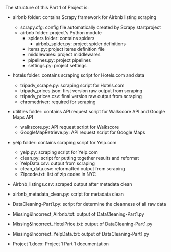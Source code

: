 
The structure of this Part 1 of Project is:

- airbnb folder: contains Scrapy framework for Airbnb listing scraping
	- scrapy.cfg: config file automatically created by Scrapy startproject
	- airbnb folder: project's Python module
		- spiders folder: contains spiders
			- airbnb_spider.py: project spider definitions
		- items.py: project items definition file
		- middlewares: project middlewares
		- pipelines.py: project pipelines
		- settings.py: project settings

- hotels folder: contains scraping script for Hotels.com and data
	- tripadv_scrape.py: scraping script for Hotels.com
	- tripadv_prices.json: first version raw output from scraping
	- tripadv_prices.csv: final version raw output from scraping
	- chromedriver: required for scraping

- utilities folder: contains API request script for Walkscore API and Google Maps API
	- walkscore.py: API request script for Walkscore
	- GoogleMapRetrieve.py: API request script for Google Maps

- yelp folder: contains scraping script for Yelp.com
	- yelp.py: scraping script for Yelp.com
	- clean.py: script for putting together results and reformat
	- YelpData.csv: output from scraping
	- clean_data.csv: reformatted output from scraping
	- Zipcode.txt: list of zip codes in NYC
	
- Airbnb_listings.csv: scraped output after metadata clean
- airbnb_metadata_clean.py: script for metadata clean
- DataCleaning-Part1.py: script for determine the cleanness of all raw data
- Missing&Incorrect_Airbnb.txt: output of DataCleaning-Part1.py
- Missing&Incorrect_HotelPrice.txt: output of DataCleaning-Part1.py
- Missing&Incorrect_YelpData.txt: output of DataCleaning-Part1.py
- Project 1.docx: Project 1 Part 1 documentation
